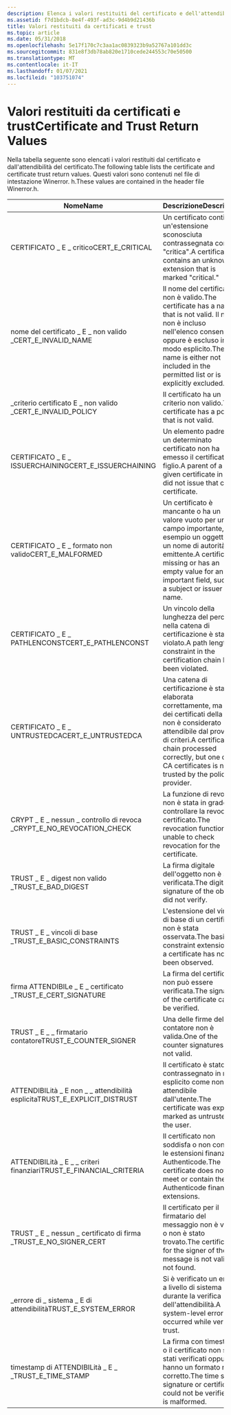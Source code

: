 ```yaml
---
description: Elenca i valori restituiti del certificato e dell'attendibilità del certificato. Questi valori sono contenuti nel file di intestazione Winerror. h.
ms.assetid: f7d1bdcb-8e4f-493f-ad3c-9d4b9d21436b
title: Valori restituiti da certificati e trust
ms.topic: article
ms.date: 05/31/2018
ms.openlocfilehash: 5e17f170c7c3aa1ac0839323b9a52767a101dd3c
ms.sourcegitcommit: 831e8f3db78ab820e1710cede244553c70e50500
ms.translationtype: MT
ms.contentlocale: it-IT
ms.lasthandoff: 01/07/2021
ms.locfileid: "103751074"
---
```

# <a name="certificate-and-trust-return-values"></a><span data-ttu-id="7e305-104">Valori restituiti da certificati e trust</span><span class="sxs-lookup"><span data-stu-id="7e305-104">Certificate and Trust Return Values</span></span>

<span data-ttu-id="7e305-105">Nella tabella seguente sono elencati i valori restituiti dal certificato e dall'attendibilità del certificato.</span><span class="sxs-lookup"><span data-stu-id="7e305-105">The following table lists the certificate and certificate trust return values.</span></span> <span data-ttu-id="7e305-106">Questi valori sono contenuti nel file di intestazione Winerror. h.</span><span class="sxs-lookup"><span data-stu-id="7e305-106">These values are contained in the header file Winerror.h.</span></span>



| <span data-ttu-id="7e305-107">Nome</span><span class="sxs-lookup"><span data-stu-id="7e305-107">Name</span></span>                            | <span data-ttu-id="7e305-108">Descrizione</span><span class="sxs-lookup"><span data-stu-id="7e305-108">Description</span></span>                                                                                                                    | <span data-ttu-id="7e305-109">Valore</span><span class="sxs-lookup"><span data-stu-id="7e305-109">Value</span></span>      |
|---------------------------------|--------------------------------------------------------------------------------------------------------------------------------|------------|
| <span data-ttu-id="7e305-110">CERTIFICATO \_ E \_ critico</span><span class="sxs-lookup"><span data-stu-id="7e305-110">CERT\_E\_CRITICAL</span></span>               | <span data-ttu-id="7e305-111">Un certificato contiene un'estensione sconosciuta contrassegnata come "critica".</span><span class="sxs-lookup"><span data-stu-id="7e305-111">A certificate contains an unknown extension that is marked "critical."</span></span>                                                         | <span data-ttu-id="7e305-112">0x800B0105</span><span class="sxs-lookup"><span data-stu-id="7e305-112">0x800B0105</span></span> |
| <span data-ttu-id="7e305-113">nome del certificato \_ E \_ non valido \_</span><span class="sxs-lookup"><span data-stu-id="7e305-113">CERT\_E\_INVALID\_NAME</span></span>          | <span data-ttu-id="7e305-114">Il nome del certificato non è valido.</span><span class="sxs-lookup"><span data-stu-id="7e305-114">The certificate has a name that is not valid.</span></span> <span data-ttu-id="7e305-115">Il nome non è incluso nell'elenco consentito oppure è escluso in modo esplicito.</span><span class="sxs-lookup"><span data-stu-id="7e305-115">The name is either not included in the permitted list or is explicitly excluded.</span></span> | <span data-ttu-id="7e305-116">0x800B0114</span><span class="sxs-lookup"><span data-stu-id="7e305-116">0x800B0114</span></span> |
| <span data-ttu-id="7e305-117">\_criterio certificato E \_ non valido \_</span><span class="sxs-lookup"><span data-stu-id="7e305-117">CERT\_E\_INVALID\_POLICY</span></span>        | <span data-ttu-id="7e305-118">Il certificato ha un criterio non valido.</span><span class="sxs-lookup"><span data-stu-id="7e305-118">The certificate has a policy that is not valid.</span></span>                                                                                | <span data-ttu-id="7e305-119">0x800B0113</span><span class="sxs-lookup"><span data-stu-id="7e305-119">0x800B0113</span></span> |
| <span data-ttu-id="7e305-120">CERTIFICATO \_ E \_ ISSUERCHAINING</span><span class="sxs-lookup"><span data-stu-id="7e305-120">CERT\_E\_ISSUERCHAINING</span></span>         | <span data-ttu-id="7e305-121">Un elemento padre di un determinato certificato non ha emesso il certificato figlio.</span><span class="sxs-lookup"><span data-stu-id="7e305-121">A parent of a given certificate in fact did not issue that child certificate.</span></span>                                                  | <span data-ttu-id="7e305-122">0x800B0107</span><span class="sxs-lookup"><span data-stu-id="7e305-122">0x800B0107</span></span> |
| <span data-ttu-id="7e305-123">CERTIFICATO \_ E \_ formato non valido</span><span class="sxs-lookup"><span data-stu-id="7e305-123">CERT\_E\_MALFORMED</span></span>              | <span data-ttu-id="7e305-124">Un certificato è mancante o ha un valore vuoto per un campo importante, ad esempio un oggetto o un nome di autorità emittente.</span><span class="sxs-lookup"><span data-stu-id="7e305-124">A certificate is missing or has an empty value for an important field, such as a subject or issuer name.</span></span>                       | <span data-ttu-id="7e305-125">0x800B0108</span><span class="sxs-lookup"><span data-stu-id="7e305-125">0x800B0108</span></span> |
| <span data-ttu-id="7e305-126">CERTIFICATO \_ E \_ PATHLENCONST</span><span class="sxs-lookup"><span data-stu-id="7e305-126">CERT\_E\_PATHLENCONST</span></span>           | <span data-ttu-id="7e305-127">Un vincolo della lunghezza del percorso nella catena di certificazione è stato violato.</span><span class="sxs-lookup"><span data-stu-id="7e305-127">A path length constraint in the certification chain has been violated.</span></span>                                                         | <span data-ttu-id="7e305-128">0x800B0104</span><span class="sxs-lookup"><span data-stu-id="7e305-128">0x800B0104</span></span> |
| <span data-ttu-id="7e305-129">CERTIFICATO \_ E \_ UNTRUSTEDCA</span><span class="sxs-lookup"><span data-stu-id="7e305-129">CERT\_E\_UNTRUSTEDCA</span></span>            | <span data-ttu-id="7e305-130">Una catena di certificazione è stata elaborata correttamente, ma uno dei certificati della CA non è considerato attendibile dal provider di criteri.</span><span class="sxs-lookup"><span data-stu-id="7e305-130">A certification chain processed correctly, but one of the CA certificates is not trusted by the policy provider.</span></span>               | <span data-ttu-id="7e305-131">0x800B0112</span><span class="sxs-lookup"><span data-stu-id="7e305-131">0x800B0112</span></span> |
| <span data-ttu-id="7e305-132">CRYPT \_ E \_ nessun \_ controllo di revoca \_</span><span class="sxs-lookup"><span data-stu-id="7e305-132">CRYPT\_E\_NO\_REVOCATION\_CHECK</span></span> | <span data-ttu-id="7e305-133">La funzione di revoca non è stata in grado di controllare la revoca del certificato.</span><span class="sxs-lookup"><span data-stu-id="7e305-133">The revocation function was unable to check revocation for the certificate.</span></span>                                                    | <span data-ttu-id="7e305-134">0x80092012</span><span class="sxs-lookup"><span data-stu-id="7e305-134">0x80092012</span></span> |
| <span data-ttu-id="7e305-135">TRUST \_ E \_ digest non valido \_</span><span class="sxs-lookup"><span data-stu-id="7e305-135">TRUST\_E\_BAD\_DIGEST</span></span>           | <span data-ttu-id="7e305-136">La firma digitale dell'oggetto non è stata verificata.</span><span class="sxs-lookup"><span data-stu-id="7e305-136">The digital signature of the object did not verify.</span></span>                                                                            | <span data-ttu-id="7e305-137">0x80096010</span><span class="sxs-lookup"><span data-stu-id="7e305-137">0x80096010</span></span> |
| <span data-ttu-id="7e305-138">TRUST \_ E \_ vincoli di base \_</span><span class="sxs-lookup"><span data-stu-id="7e305-138">TRUST\_E\_BASIC\_CONSTRAINTS</span></span>    | <span data-ttu-id="7e305-139">L'estensione del vincolo di base di un certificato non è stata osservata.</span><span class="sxs-lookup"><span data-stu-id="7e305-139">The basic constraint extension of a certificate has not been observed.</span></span>                                                         | <span data-ttu-id="7e305-140">0x80096019</span><span class="sxs-lookup"><span data-stu-id="7e305-140">0x80096019</span></span> |
| <span data-ttu-id="7e305-141">firma ATTENDIBILe \_ E \_ certificato \_</span><span class="sxs-lookup"><span data-stu-id="7e305-141">TRUST\_E\_CERT\_SIGNATURE</span></span>       | <span data-ttu-id="7e305-142">La firma del certificato non può essere verificata.</span><span class="sxs-lookup"><span data-stu-id="7e305-142">The signature of the certificate cannot be verified.</span></span>                                                                           | <span data-ttu-id="7e305-143">0x80096004</span><span class="sxs-lookup"><span data-stu-id="7e305-143">0x80096004</span></span> |
| <span data-ttu-id="7e305-144">TRUST \_ E \_ \_ firmatario contatore</span><span class="sxs-lookup"><span data-stu-id="7e305-144">TRUST\_E\_COUNTER\_SIGNER</span></span>       | <span data-ttu-id="7e305-145">Una delle firme del contatore non è valida.</span><span class="sxs-lookup"><span data-stu-id="7e305-145">One of the counter signatures was not valid.</span></span>                                                                                   | <span data-ttu-id="7e305-146">0x80096003</span><span class="sxs-lookup"><span data-stu-id="7e305-146">0x80096003</span></span> |
| <span data-ttu-id="7e305-147">ATTENDIBILità \_ E non \_ \_ attendibilità esplicita</span><span class="sxs-lookup"><span data-stu-id="7e305-147">TRUST\_E\_EXPLICIT\_DISTRUST</span></span>    | <span data-ttu-id="7e305-148">Il certificato è stato contrassegnato in modo esplicito come non attendibile dall'utente.</span><span class="sxs-lookup"><span data-stu-id="7e305-148">The certificate was explicitly marked as untrusted by the user.</span></span>                                                                | <span data-ttu-id="7e305-149">0x800B0111</span><span class="sxs-lookup"><span data-stu-id="7e305-149">0x800B0111</span></span> |
| <span data-ttu-id="7e305-150">ATTENDIBILità \_ E \_ \_ criteri finanziari</span><span class="sxs-lookup"><span data-stu-id="7e305-150">TRUST\_E\_FINANCIAL\_CRITERIA</span></span>   | <span data-ttu-id="7e305-151">Il certificato non soddisfa o non contiene le estensioni finanziarie Authenticode.</span><span class="sxs-lookup"><span data-stu-id="7e305-151">The certificate does not meet or contain the Authenticode financial extensions.</span></span>                                                | <span data-ttu-id="7e305-152">0x8009601E</span><span class="sxs-lookup"><span data-stu-id="7e305-152">0x8009601E</span></span> |
| <span data-ttu-id="7e305-153">TRUST \_ E \_ nessun \_ certificato di firma \_</span><span class="sxs-lookup"><span data-stu-id="7e305-153">TRUST\_E\_NO\_SIGNER\_CERT</span></span>      | <span data-ttu-id="7e305-154">Il certificato per il firmatario del messaggio non è valido o non è stato trovato.</span><span class="sxs-lookup"><span data-stu-id="7e305-154">The certificate for the signer of the message is not valid or not found.</span></span>                                                       | <span data-ttu-id="7e305-155">0x80096002</span><span class="sxs-lookup"><span data-stu-id="7e305-155">0x80096002</span></span> |
| <span data-ttu-id="7e305-156">\_errore di \_ sistema \_ E di attendibilità</span><span class="sxs-lookup"><span data-stu-id="7e305-156">TRUST\_E\_SYSTEM\_ERROR</span></span>         | <span data-ttu-id="7e305-157">Si è verificato un errore a livello di sistema durante la verifica dell'attendibilità.</span><span class="sxs-lookup"><span data-stu-id="7e305-157">A system-level error occurred while verifying trust.</span></span>                                                                           | <span data-ttu-id="7e305-158">0x80096001</span><span class="sxs-lookup"><span data-stu-id="7e305-158">0x80096001</span></span> |
| <span data-ttu-id="7e305-159">timestamp di ATTENDIBILità \_ E \_ \_</span><span class="sxs-lookup"><span data-stu-id="7e305-159">TRUST\_E\_TIME\_STAMP</span></span>           | <span data-ttu-id="7e305-160">La firma con timestamp o il certificato non sono stati verificati oppure hanno un formato non corretto.</span><span class="sxs-lookup"><span data-stu-id="7e305-160">The time stamp signature or certificate could not be verified or is malformed.</span></span>                                                 | <span data-ttu-id="7e305-161">0x80096005</span><span class="sxs-lookup"><span data-stu-id="7e305-161">0x80096005</span></span> |



 

 

 



